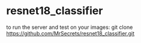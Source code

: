 # resnet18_classifier

to run the server and test on your images:
 git clone  https://github.com/MrSecrets/resnet18_classifier.git
 
